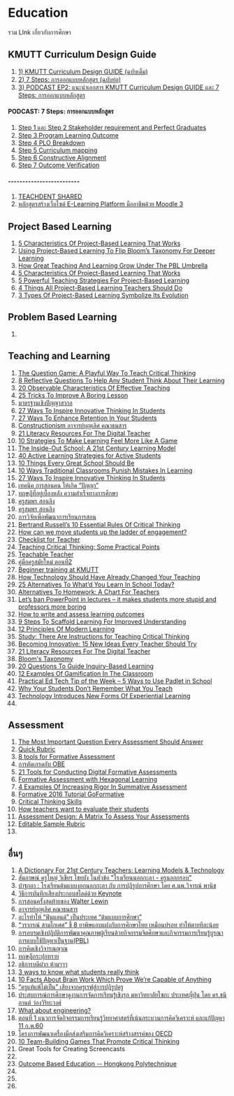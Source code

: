 # Education
รวม LInk เกี่ยวกับการศึกษา

<h2>KMUTT Curriculum Design Guide </h2>
<ol>
  <li> <a href="https://bit.ly/3amiHpS"> 1) KMUTT Curriculum Design GUIDE (ฉบับเต็ม) </a></li>
  <li> <a href="https://bit.ly/2ULjzhV"> 2) 7 Steps: การออกแบบหลักสูตร (ฉบับย่อ) </a></li>
  <li> <a href="https://bit.ly/3f4Wct6"> 3) PODCAST EP2: แนะนำเอกสาร KMUTT Curriculum Design GUIDE และ 7 Steps: การออกแบบหลักสูตร </a></li>
</ol>  
    <h4>PODCAST:  7 Steps: การออกแบบหลักสูตร </h4>
<ol>    
  <li> <a href="https://youtu.be/ZvGwZZ5l7E0"> Step 1 และ Step 2 Stakeholder requirement and Perfect Graduates </a></li>
  <li> <a href="https://youtu.be/EILaOMx1MwM"> Step 3 Program Learning Outcome  </a></li>
  <li> <a href="https://youtu.be/shfktV1m3bU"> Step 4 PLO Breakdown  </a></li>
  <li> <a href="https://youtu.be/YWALaTwmk5Q"> Step 5  Curriculum mapping  </a></li>
  <li> <a href="https://youtu.be/BH7qVI1QaaQ"> Step 6 Constructive Alignment  </a></li>
  <li> <a href="https://youtu.be/djcMhDqSC2w"> Step 7 Outcome Verification   </a></li>
</ol>  

<h4> ------------------------- </h4>
<ol>
<li> <a href="https://www.youtube.com/channel/UCuTiR7WKiBN4IOGEFVnFTtA/videos">TEACHDENT SHARED</a></li>
<li> <a href="https://www.youtube.com/watch?v=-tnttkNzUVM">หลักสูตรสร้างเว็บไซต์ E-Learning Platform มืออาชีพด้วย Moodle 3</a></li>
</ol>

<h2>Project Based Learning</h2>

<ol>
<li> <a href="http://www.teachthought.com/critical-thinking/inquiry/5-characteristics-of-project-based-learning-that-works/">5 Characteristics Of Project-Based Learning That Works</a></li>
<li> <a href="http://www.teachthought.com/learning/project-based-learning/using-project-based-learning-flip-blooms-taxonomy-deeper-learning/?utm_content=buffere07e1&utm_medium=social&utm_source=facebook.com&utm_campaign=buffer">Using Project-Based Learning To Flip Bloom’s Taxonomy For Deeper Learning</a></li>
<li> <a href="http://www.teachthought.com/learning/project-based-learning/great-teaching-learning-grows-pbl-umbrella/?utm_content=buffer09a4c&utm_medium=social&utm_source=facebook.com&utm_campaign=buffer">How Great Teaching And Learning Grow Under The PBL Umbrella</a></li>
<li> <a href="http://www.teachthought.com/critical-thinking/inquiry/5-characteristics-of-project-based-learning-that-works/ "> 5 Characteristics Of Project-Based Learning That Works</a></li>
<li> <a href="http://www.teachthought.com/learning/project-based-learning/5-strategies-begin-project-planning/ ">5 Powerful Teaching Strategies For Project-Based Learning </a></li>
<li> <a href="http://www.teachthought.com/learning/project-based-learning/4-things-project-based-learning-teachers/ ">4 Things All Project-Based Learning Teachers Should Do </a></li>
<li> <a href="http://teachthought.com/learning/project-based-learning/5-types-of-project-based-learning-symbolize-its-evolution/?utm_content=buffer027c8&utm_medium=social&utm_source=facebook.com&utm_campaign=buffer ">3 Types Of Project-Based Learning Symbolize Its Evolution </a></li>
</ol>

<h2>Problem Based Learning</h2>
<ol>

<li> <a href=" "> </a></li>

</ol>

<h2>Teaching and Learning</h2>
<ol>
<li> <a href="http://www.teachthought.com/critical-thinking/question-game-playful-way-teach-critical-thinking/?utm_content=buffer5f2c5&utm_medium=social&utm_source=facebook.com&utm_campaign=buffer">The Question Game: A Playful Way To Teach Critical Thinking</a></li>
<li> <a href="http://www.teachthought.com/learning/use-twitter-exit-slip-teaching/?utm_content=buffer6d17f&utm_medium=social&utm_source=facebook.com&utm_campaign=buffer">8 Reflective Questions To Help Any Student Think About Their Learning</a></li>
<li> <a href="http://www.teachthought.com/pedagogy/20-observable-characteristics-of-effective-teaching/?utm_content=buffer75216&utm_medium=social&utm_source=facebook.com&utm_campaign=buffer">20 Observable Characteristics Of Effective Teaching</a></li>
<li> <a href="http://www.teachthought.com/pedagogy/instructional-strategies/25-tricks-to-improve-a-boring-lesson-for-improved-student-engagement/?utm_content=buffer28407&utm_medium=social&utm_source=facebook.com&utm_campaign=buffer">25 Tricks To Improve A Boring Lesson</a></li>
<li> <a href="http://creativeandcriticalthinkingthai.blogspot.com/2013/09/blog-post_2233.html">มาตรฐานเชิงปัญญาสากล</a></li>
<li> <a href="http://www.teachthought.com/pedagogy/27-ways-inspire-innovative-thinking-students/">27 Ways To Inspire Innovative Thinking In Students</a></li>
<li> <a href="http://www.teachthought.com/pedagogy/27-ways-to-enhance-retention-in-your-students/">27 Ways To Enhance Retention In Your Students</a></li>
<li> <a href="https://nairienroo.wordpress.com/2015/08/23/constructionism/">Constructionism อาจารย์บุญเลิศ คณาธนสาร</a></li>
<li> <a href="http://www.teachthought.com/pedagogy/literacy/21-literacy-resources-for-the-digital-teacher/">21 Literacy Resources For The Digital Teacher</a></li>
<li> <a href="http://www.teachthought.com/pedagogy/30225/">10 Strategies To Make Learning Feel More Like A Game</a></li>
<li> <a href="http://www.teachthought.com/the-future-of-learning/inside-out-school-21st-century-learning-model/ ">The Inside-Out School: A 21st Century Learning Model </a></li>
<li> <a href="http://teaching.monster.com/benefits/articles/8414-40-active-learning-strategies-for-active-students- ">40 Active Learning Strategies for Active Students </a></li>
<li> <a href="http://www.teachthought.com/the-future-of-learning/10-things-every-great-school-should-be/ ">10 Things Every Great School Should Be </a></li>
<li> <a href="http://www.teachthought.com/pedagogy/10-ways-traditional-classrooms-punish-mistakes-in-learning/ ">10 Ways Traditional Classrooms Punish Mistakes In Learning</a></li>
<li> <a href="http://teachthought.com/pedagogy/27-ways-inspire-innovative-thinking-students/ ">27 Ways To Inspire Innovative Thinking In Students </a></li>
<li> <a href="https://www.facebook.com/sutat.eaka/posts/1144672245580932 ">เทคนิค การสอนคน ให้เกิด “ปัญญา” </a></li>
<li> <a href="https://www.facebook.com/sutat.eaka/posts/1136975059683984 ">ทฤษฎีที่อยู่เบื้องหลัง ความสำเร็จทางการศึกษา  </a></li>
<li> <a href="https://www.youtube.com/watch?v=EWIfEnEpuBQ ">ครูสมพร สอนลิง </a></li>
<li> <a href="https://www.youtube.com/watch?v=QJtB9dUJu6U ">ครูสมพร สอนลิง  </a></li>
<li> <a href="https://www.youtube.com/watch?v=yQNW03dqGEQ ">การวิจัยเพื่อพัฒนาการเรียนการสอน </a></li>
<li> <a href="http://www.teachthought.com/critical-thinking/bertrand-russells-10-rules-of-critical-thinking/ ">Bertrand Russell’s 10 Essential Rules Of Critical Thinking </a></li>
<li> <a href="https://www.facebook.com/MindShift.KQED/photos/a.285520908150502.58308.143782868990974/1089170737785511/?type=3&theater ">How can we move students up the ladder of engagement? </a></li>
<li> <a href="https://www.facebook.com/MindShift.KQED/photos/a.285520908150502.58308.143782868990974/1095041407198444/?type=3&theater ">Checklist for Teacher </a></li>
<li> <a href="https://www.facultyfocus.com/articles/effective-teaching-strategies/teaching-critical-thinking-practical-points/ ">Teaching Critical Thinking: Some Practical Points </a></li>
<li> <a href="https://www.facebook.com/khthana/posts/10203451514982222:0 ">Teachable Teacher </a></li>
<li> <a href="https://www.facebook.com/thanunchai.tpk/posts/1385764728102301 ">คู่มือครูสมัยใหม่ ตอนที่2 </a></li>
<li> <a href="https://www.facebook.com/celtkmutt/videos/1163523297060182/ ">Beginner training at KMUTT </a></li>
<li> <a href="http://www.teachthought.com/pedagogy/how-technology-has-changed-education/ ">How Technology Should Have Already Changed Your Teaching </a></li>
<li> <a href="http://www.teachthought.com/pedagogy/25-alternatives-whatd-learn-school-today/"> 25 Alternatives To What’d You Learn In School Today? </a></li>
<li> <a href="http://www.teachthought.com/pedagogy/alternatives-to-homework-a-chart-for-teachers/ ">Alternatives To Homework: A Chart For Teachers </a></li>
<li> <a href="http://theconversation.com/lets-ban-powerpoint-in-lectures-it-makes-students-more-stupid-and-professors-more-boring-36183 ">Let’s ban PowerPoint in lectures – it makes students more stupid and professors more boring  </a></li>
<li> <a href="https://www.facebook.com/celtkmutt/videos/1172917282787450/ ">How to write and assess learning outcomes </a></li>
<li> <a href="http://www.teachthought.com/pedagogy/instructional-strategies/9-steps-scaffold-learning-improved-understanding/ ">9 Steps To Scaffold Learning For Improved Understanding </a></li>
<li> <a href="http://www.teachthought.com/the-future-of-learning/12-principles-of-modern-learning/ ">12 Principles Of Modern Learning </a></li>
<li> <a href="http://bigthink.com/ideafeed/can-you-be-taught-how-to-think-better ">Study: There Are Instructions for Teaching Critical Thinking </a></li>
<li> <a href="http://www.teachthought.com/the-future-of-learning/trends-shifts/becoming-innovative-15-new-ideas-every-teacher-should-try/ ">Becoming Innovative: 15 New Ideas Every Teacher Should Try </a></li>
<li> <a href="http://www.teachthought.com/pedagogy/literacy/21-literacy-resources-for-the-digital-teacher/ "> 21 Literacy Resources For The Digital Teacher</a></li>
<li> <a href="https://www.youtube.com/watch?v=4Fy5MUzdWMg ">Bloom's Taxonomy  </a></li>
<li> <a href="http://www.teachthought.com/critical-thinking/inquiry/20-questions-guide-inquiry-based-learning/ ">20 Questions To Guide Inquiry-Based Learning</a></li>
<li> <a href="http://teachthought.com/the-future-of-learning/trends-shifts/12-examples-of-gamification-in-the-classroom/ ">12 Examples Of Gamification In The Classroom</a></li>
<li> <a href="http://practicaledtech.com/2017/05/14/practical-ed-tech-tip-of-the-week-5-ways-to-use-padlet-in-school/ ">Practical Ed Tech Tip of the Week – 5 Ways to Use Padlet in School</a></li>
<li> <a href="http://www.teachthought.com/learning/learning-in-a-place/?utm_content=buffer619de&utm_medium=social&utm_source=facebook.com&utm_campaign=buffer ">Why Your Students Don’t Remember What You Teach</a></li>
<li> <a href="http://www.teachthought.com/pedagogy/technology-introduces-new-forms-of-experiential-learning/ ">Technology Introduces New Forms Of Experiential Learning</a></li>
<li> <a href=" "></a></li>
</ol>

<h2>Assessment</h2>

<ol>
<li> <a href="http://www.teachthought.com/pedagogy/assessment/the-most-important-question-every-assessment-should-answer/?utm_content=buffer8c3f1&utm_medium=social&utm_source=facebook.com&utm_campaign=buffer">The Most Important Question Every Assessment Should Answer</a></li>
<li> <a href="http://www.quickrubric.com/">Quick Rubric</a></li>
<li> <a href="http://www.educatorstechnology.com/2016/08/the-best-8-web-tools-for-doing.html "> 8 tools for Formative  Assessment</a></li>
<li> <a href="https://www.facebook.com/kmuttxclassroom/posts/1230673347024496 ">การตัดเกรดกับ OBE </a></li>
<li> <a href="http://www.freetech4teachers.com/2017/02/21-tools-for-conducting-digital.html#.WS-HRMakLIU ">21 Tools for Conducting Digital Formative Assessments  </a></li>
<li> <a href="https://engagetheirminds.com/2017/02/01/formative-assessment-with-hexagonal-learning/ ">Formative Assessment with Hexagonal Learning </a></li>
<li> <a href="http://www.teachthought.com/pedagogy/assessment/increasing-rigor-in-summative-assessment-4-examples/ "> 4 Examples Of Increasing Rigor In Summative Assessment </a></li>
<li> <a href="https://www.youtube.com/watch?v=uFiQhikysqw ">Formative 2016 Tutorial GoFormative </a></li>
<li> <a href="https://www.flickr.com/photos/vblibrary/4576825411/ ">Critical Thinking Skills</a></li>
<li> <a href="https://www.washingtonpost.com/news/answer-sheet/wp/2015/04/23/how-teachers-want-to-evaluate-their-students/?utm_term=.7c79eea5221e ">How teachers want to evaluate their students</a></li>
<li> <a href="http://www.teachthought.com/pedagogy/assessment/assessment-design-matrix-assess-assessments/ ">Assessment Design: A Matrix To Assess Your Assessments</a></li>
<li> <a href="https://www.edutopia.org/resource/editable-sample-rubric-download ">Editable Sample Rubric</a></li>
<li> <a href=" "></a></li>

</ol>

<h2>อื่นๆ </h2>
<ol>
<li> <a href="http://www.teachthought.com/learning/learning-models-learning-theories-index/">A Dictionary For 21st Century Teachers: Learning Models & Technology</a></li>
<li> <a href="https://www.facebook.com/lamplaimatpattanaschool/videos/10154068618015399/ ">สัมภาษณ์ ครูใหญ่ วิเชียร ไชยบัง
ในหัวข้อ "โรงเรียนนอกกะลา - ครูนอกกรอบ" </a></li>
<li> <a href="https://www.facebook.com/lamplaimatpattanaschool/videos/10153810487135399/ ">ปาฐกถา : โรงเรียนต้นแบบงอกนอกกะลา กับ การปฏิรูปการศึกษา โดย ศ.นพ.วิจารณ์ พานิช </a></li>
<li> <a href="https://presentationben.com/2016/04/01/%e0%b8%a7%e0%b8%b4%e0%b8%98%e0%b8%b5%e0%b8%81%e0%b8%b2%e0%b8%a3%e0%b8%9a%e0%b8%b1%e0%b8%99%e0%b8%97%e0%b8%b6%e0%b8%81%e0%b9%80%e0%b8%aa%e0%b8%b5%e0%b8%a2%e0%b8%87%e0%b8%9b%e0%b8%a3%e0%b8%b0%e0%b8%81/ ">วิธีการบันทึกเสียงประกอบสไลด์ด้วย Keynote </a></li>
<li> <a href="https://www.youtube.com/watch?v=atNq0bKJohs ">การสอนครั้งสุดท้ายของ Walter Lewin </a></li>
<li> <a href="https://nairienroo.wordpress.com/ ">อาจารย์บุญเลิศ คณาธนสาร </a></li>
<li> <a href="https://www.facebook.com/curadio/videos/1494693993891376/ ">อะไรทำให้ “ฟินแลนด์” เป็นประเทศ “ต้นแบบการศึกษา” </a></li>
<li> <a href="http://thaipublica.org/2015/09/varakorn-14-9-2558/ ">“วรากรณ์ สามโกเศศ” ชี้ 8 ยาพิษแอบแฝงกับการศึกษาไทย เหมือนปรอท ทำให้ตายทีละน้อย </a></li>
<li> <a href="https://www.youtube.com/watch?v=qej_Fd4JzIY ">การอบรมเชิงปฏิบัติการพัฒนาคุณภาพผู้เรียนด้วยกิจกรรมจิตศึกษาและกิจกรรมการเรียนรู้บูรณาการแบบใช้ปัญหาเป็นฐาน(PBL) </a></li>
<li> <a href="https://www.facebook.com/notes/thecoachinth/%E0%B8%81%E0%B8%B2%E0%B8%A3%E0%B8%84%E0%B8%B4%E0%B8%94%E0%B9%80%E0%B8%8A%E0%B8%B4%E0%B8%87%E0%B8%A7%E0%B8%B4%E0%B8%88%E0%B8%B2%E0%B8%A3%E0%B8%93%E0%B8%8D%E0%B8%B2%E0%B8%93-critical-thinking/1176649122396150/ ">การคิดเชิงวิจารณญาณ </a></li>
<li> <a href="https://www.facebook.com/SucceedLife/videos/1410248242327610/ ">ทฤษฎีกระปุกทราย </a></li>
<li> <a href="https://www.facebook.com/kmuttxclassroom/posts/1231825503575947 "> อธิการบดีฝาก ห้ามๆๆๆ</a></li>
<li> <a href="https://www.youtube.com/watch?v=sSFSSowyEQs ">3 ways to know what students really think </a></li>
<li> <a href="https://brightside.me/wonder-curiosities/10-facts-about-brain-work-which-prove-were-capable-of-anything-311910/ "> 10 Facts About Brain Work Which Prove We’re Capable of Anything</a></li>
<li> <a href="http://www.trueplookpanya.com/new/cms_detail/teacher/26274 "> “ครูแท้แพ้ไม่เป็น” เสียงจากครูเรฟสู่การปฏิรูปครู</a></li>
<li> <a href="https://www.youtube.com/watch?v=g4BgU0z0VYY ">ประสบการณ์การศึกษาดูงานการจัดการเรียนรู้เชิงรุก มหาวิทยาลัยโซกะ ประเทศญี่ปุ่น โดย ดร.ชนิกานต์ ว่องวิริยะวงศ์ </a></li>
<li> <a href="https://www.facebook.com/kmuttxclassroom/posts/1324543330970830 ">What about engineering?</a></li>
<li> <a href="https://www.youtube.com/watch?v=Pzz_q4pQeTM ">ตอนที่ 1 แนวการจัดกิจกรรมการเรียนรู้วิทยาศาสตร์ที่เน้นกระบวนการคิดวิเคราะห์ และแก้ปัญหา 11 ก.พ.60</a></li>
<li> <a href="https://www.youtube.com/watch?v=hAr_ZOv6JMM ">โครงการพัฒนาเครื่องมือส่งเสริมการคิดวิเคราะห์สร้างสรรค์ของ OECD </a></li>
<li> <a href="https://www.teacherspayteachers.com/Product/10-Team-Building-Games-That-Promote-Critical-Thinking-3072418 ">10 Team-Building Games That Promote Critical Thinking</a></li>
<li> <a href="http://www.freetech4teachers.com/2016/05/great-tools-for-creating-screencasts.html#.WWdlp-lLeUl "></a>Great Tools for Creating Screencasts</li>
<li> <a href=" "></a></li>
<li> <a href="http://www.polyu.edu.hk/obe/10_1_Resources.php ">Outcome Based Education -- Hongkong Polytechnique</a></li>
<li> <a href=" "></a></li>
<li> <a href=" "></a></li>
<li> <a href=" "></a></li>
